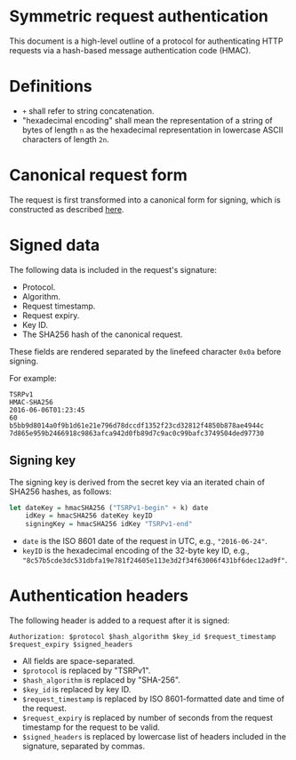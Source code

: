 # Symmetric request authentication

This document is a high-level outline of a protocol for authenticating
HTTP requests via a hash-based message authentication code (HMAC).

# Definitions

 - `+` shall refer to string concatenation.
 - "hexadecimal encoding" shall mean the representation of a string of
   bytes of length `n` as the hexadecimal representation in lowercase
   ASCII characters of length `2n`.

# Canonical request form

The request is first transformed into a canonical form for signing,
which is constructed as described [here](canonical-request.md).

# Signed data

The following data is included in the request's signature:

 - Protocol.
 - Algorithm.
 - Request timestamp.
 - Request expiry.
 - Key ID.
 - The SHA256 hash of the canonical request.

These fields are rendered separated by the linefeed character `0x0a` before
signing. 

For example:

```
TSRPv1
HMAC-SHA256
2016-06-06T01:23:45
60
b5bb9d8014a0f9b1d61e21e796d78dccdf1352f23cd32812f4850b878ae4944c
7d865e959b2466918c9863afca942d0fb89d7c9ac0c99bafc3749504ded97730
```

## Signing key

The signing key is derived from the secret key via an iterated chain
of SHA256 hashes, as follows:

```haskell
let dateKey = hmacSHA256 ("TSRPv1-begin" + k) date
    idKey = hmacSHA256 dateKey keyID
    signingKey = hmacSHA256 idKey "TSRPv1-end"
```

 - `date` is the ISO 8601 date of the request in UTC, e.g.,
   `"2016-06-24"`.
 - `keyID` is the hexadecimal encoding of the 32-byte key ID, e.g.,
   `"8c57b5cde3dc531dbfa19e781f24605e113e3d2f34f63006f431bf6dec12ad9f"`.

# Authentication headers

The following header is added to a request after it is signed:

```
Authorization: $protocol $hash_algorithm $key_id $request_timestamp $request_expiry $signed_headers
```

 - All fields are space-separated.
 - `$protocol` is replaced by "TSRPv1".
 - `$hash_algorithm` is replaced by "SHA-256".
 - `$key_id` is replaced by key ID.
 - `$request_timestamp` is replaced by ISO 8601-formatted date and time of the request.
 - `$request_expiry` is replaced by number of seconds from the request
   timestamp for the request to be valid.
 - `$signed_headers` is replaced by lowercase list of headers included
   in the signature, separated by commas.
